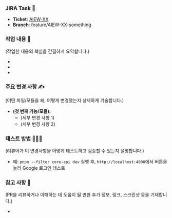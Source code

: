 ### JIRA Task 🔖

- **Ticket**: [AIEW-XX](https://konkuk-graduation-project.atlassian.net/browse/AIEW-XX)
- **Branch**: feature/AIEW-XX-something

### 작업 내용 📌

(작업한 내용의 핵심을 간결하게 요약합니다.)

-
-
-

### 주요 변경 사항 ✍️

(어떤 파일/모듈을 왜, 어떻게 변경했는지 상세하게 기술합니다.)

- **(첫 번째 기능/모듈):**
  - (세부 변경 사항 1)
  - (세부 변경 사항 2)

### 테스트 방법 🧑🏻‍🔬

(리뷰어가 이 변경사항을 어떻게 테스트하고 검증할 수 있는지 설명합니다.)

- 예: `pnpm --filter core-api dev` 실행 후, `http://localhost:4000`에서 버튼을 눌러 Google 로그인 테스트

### 참고 사항 📂

(PR을 리뷰하거나 이해하는 데 도움이 될 만한 추가 정보, 링크, 스크린샷 등을 기재합니다.)

-
